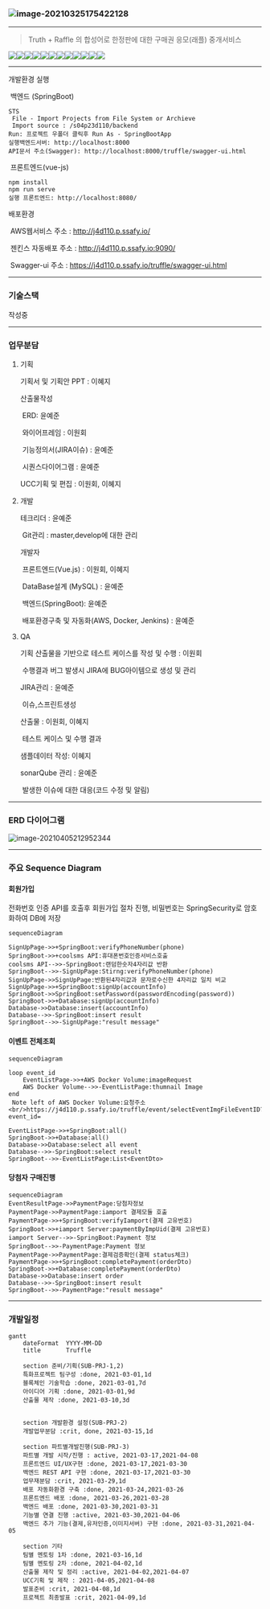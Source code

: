 ### ![image-20210325175422128](README.assets/image-20210325175422128.png)

---

> Truth + Raffle 의 합성어로 한정판에 대한 구매권 응모(래플) 중개서비스

![](https://img.shields.io/badge/vue.js-2.6.11-green)![](https://img.shields.io/badge/SpringBoot-2.4.2-yellow)![](https://img.shields.io/badge/SpringBootSecurity-pink)![](https://img.shields.io/badge/iamport-0.2.14-blue)![](https://img.shields.io/badge/Swagger2-2.6.1-green)![](https://img.shields.io/badge/MySQL-8.0.23-green)![](https://img.shields.io/badge/AWS-EC2-red)![](https://img.shields.io/badge/ubuntu-16.04-orange)![](https://img.shields.io/badge/Docker-blue)![](https://img.shields.io/badge/Jenkins-red)![](https://img.shields.io/badge/JIRA-blue)![](https://img.shields.io/badge/SonarQube-yellow)



----

개발환경 실행

​	백엔드 (SpringBoot)
```
STS
 File - Import Projects from File System or Archieve
 Import source : /s04p23d110/backend
Run: 프로젝트 우폴더 클릭후 Run As - SpringBootApp
실행백엔드서버: http://localhost:8000
API문서 주소(Swagger): http://localhost:8000/truffle/swagger-ui.html
```


​	프론트엔드(vue-js)
```
npm install
npm run serve
실행 프론트엔드: http://localhost:8080/
```



배포환경 

​	AWS웹서비스 주소 : http://j4d110.p.ssafy.io/

​	젠킨스 자동배포 주소 : http://j4d110.p.ssafy.io:9090/

​    Swagger-ui 주소 : https://j4d110.p.ssafy.io/truffle/swagger-ui.html

---



### 기술스택

 작성중

---

### 업무분담

1. 기획

   기획서 및 기획안 PPT : 이혜지

   산출물작성

   ​	ERD: 윤예준

   ​	와이어프레임 : 이원회

   ​	기능정의서(JIRA이슈) : 윤예준

   ​	시퀀스다이어그램 : 윤예준

   UCC기획 및 편집 : 이원회, 이혜지



2. 개발

   테크리더 : 윤예준

   ​	Git관리 : master,develop에 대한 관리 

   개발자

   ​	프론트엔드(Vue.js) : 이원회, 이혜지

   ​	DataBase설계 (MySQL) : 윤예준

   ​	백엔드(SpringBoot): 윤예준

   ​	배포환경구축 및 자동화(AWS, Docker, Jenkins) : 윤예준

   

2. QA

   기획 산출물을 기반으로 테스트 케이스를 작성 및 수행 : 이원회

   ​	수행결과 버그 발생시 JIRA에 BUG아이템으로 생성 및 관리

   JIRA관리 : 윤예준

   ​	이슈,스프린트생성

   산출물 : 이원회, 이혜지

   ​	테스트 케이스 및 수행 결과

   샘플데이터 작성: 이혜지

   sonarQube 관리 : 윤예준

   ​	발생한 이슈에 대한 대응(코드 수정 및 알림)



---

### ERD 다이어그램

![image-20210405212952344](README.assets/image-20210405212952344.png)

---



### 주요 Sequence Diagram

#### 회원가입
전화번호 인증 API를 호출후 회원가입 절차 진행, 비밀번호는 SpringSecurity로 암호화하여 DB에 저장

```mermaid
sequenceDiagram

SignUpPage->>+SpringBoot:verifyPhoneNumber(phone)
SpringBoot->>+coolsms API:휴대폰번호인증서비스호출
coolsms API-->>-SpringBoot:랜덤한숫자4자리값 반환
SpringBoot-->>-SignUpPage:Stirng:verifyPhoneNumber(phone)
SignUpPage->>SignUpPage:반환된4자리값과 문자로수신한 4자리값 일치 비교
SignUpPage->>+SpringBoot:signUp(accountInfo)
SpringBoot->>SpringBoot:setPassword(passwordEncoding(password))
SpringBoot->>+Database:signUp(accountInfo)
Database->>Database:insert(accountInfo)
Database-->>-SpringBoot:insert result
SpringBoot-->>-SignUpPage:"result message"
```

#### 이벤트 전체조회

```mermaid
sequenceDiagram

loop event_id
	EventListPage->>+AWS Docker Volume:imageRequest
	AWS Docker Volume-->>-EventListPage:thumnail Image
end
 Note left of AWS Docker Volume:요청주소<br/>https://j4d110.p.ssafy.io/truffle/event/selectEventImgFileEventID?event_id=

EventListPage->>+SpringBoot:all()
SpringBoot->>+Database:all()
Database->>Database:select all event
Database-->>-SpringBoot:select result
SpringBoot-->>-EventListPage:List<EventDto>
```

#### 당첨자 구매진행

```mermaid
sequenceDiagram
EventResultPage->>PaymentPage:당첨자정보
PaymentPage->>PaymentPage:iamport 결제모듈 호출
PaymentPage->>+SpringBoot:verifyIamport(결제 고유번호)
SpringBoot->>+iamport Server:paymentByImpUid(결제 고유번호)
iamport Server-->>-SpringBoot:Payment 정보
SpringBoot-->>-PaymentPage:Payment 정보
PaymentPage->>PaymentPage:결제검증확인(결제 status체크)
PaymentPage->>+SpringBoot:completePayment(orderDto)
SpringBoot->>+Database:completePayment(orderDto)
Database->>Database:insert order
Database-->>-SpringBoot:insert result
SpringBoot-->>-PaymentPage:"result message"
```


------



### 개발일정

```mermaid
gantt
    dateFormat  YYYY-MM-DD
    title       Truffle

    section 준비/기획(SUB-PRJ-1,2)
    특화프로젝트 팀구성 :done, 2021-03-01,1d
    블록체인 기술학습 :done, 2021-03-01,7d
    아이디어 기획 :done, 2021-03-01,9d
    산출물 제작 :done, 2021-03-10,3d


    section 개발환경 설정(SUB-PRJ-2)
    개발업무분담 :crit, done, 2021-03-15,1d

    section 파트별개발진행(SUB-PRJ-3)
    파트별 개발 시작/진행 : active, 2021-03-17,2021-04-08
    프론트엔드 UI/UX구현 :done, 2021-03-17,2021-03-30
    백엔드 REST API 구현 :done, 2021-03-17,2021-03-30
	업무재분담 :crit, 2021-03-29,1d
    배포 자동화환경 구축 :done, 2021-03-24,2021-03-26
	프론트엔드 배포 :done, 2021-03-26,2021-03-28
    백엔드 배포 :done, 2021-03-30,2021-03-31
    기능별 연결 진행 :active, 2021-03-30,2021-04-06
    백엔드 추가 기능(결제,유저인증,이미지서버) 구현 :done, 2021-03-31,2021-04-05
        
    section 기타
    팀별 멘토링 1차 :done, 2021-03-16,1d
    팀별 멘토링 2차 :done, 2021-04-02,1d
    산출물 제작 및 정리 :active, 2021-04-02,2021-04-07
    UCC기획 및 제작 : 2021-04-05,2021-04-08
    발표준비 :crit, 2021-04-08,1d
    프로젝트 최종발표 :crit, 2021-04-09,1d
```

